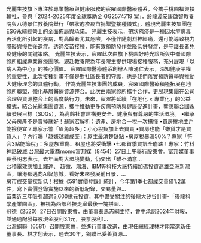 光麗生技旗下專注於專業醫療與健康服務的宸曜國際醫療體系，今攜手桃園福興扶輪社，參與「2024-2025年度全球獎助金 GG2574719 案」，於龍潭安康啟智教養院與八德景仁教養院舉行「帶狀疱疹疫苗捐贈暨接種儀式」，體現光麗生技集團在ESG永續經營上的全面佈局與承諾。
光麗生技表示，帶狀疱疹是一種因水痘病毒再活化所引起的疾病，對高齡者尤其危險，不僅伴隨劇烈神經痛，還可能導致視力障礙與慢性後遺症。透過疫苗接種，能有效預防發作並降低併發症，是守護長者免疫健康的關鍵策略。
光麗生技表示，宸曜此次由旗下桃園好時光診所與中崙國際診所組成專業醫療團隊，親赴教養院為年長院生提供現場接種服務，充分展現「以病人為中心」的核心價值。
宸曜國際醫療體系創辦人陳湧仁表示，深知健康平權的重要性，此次接種計畫不僅是對社區長者的守護，也是我們落實預防醫學與推動大健康理念的具體行動。
作為光麗生技集團的成員，宸曜國際醫療積極拓展在地診所聯盟，強化基層醫療資源整合。此次由兩家診所攜手合作，更展現集團在公司治理與資源整合上的高度執行力。未來，宸曜將延續「在地化 × 專業化」的公益模式，結合光麗集團資源，攜手推動更多疾病預防與健康促進計畫，響應聯合國永續發展目標（SDGs），為高齡社會建構更安全、健康與有尊嚴的生活環境。
 ▪繼承父母房產不是賣掉就好！蘇家宏解析：遺產、房地合一稅一次搞懂
 ▪買房挑地主戶能撿便宜？專家示警「眉角超多」：小心稅負加上去買貴
 ▪買房也能「嫌貨才是買貨人」？內行曝「越嫌越難成交」：屋主最清楚缺點
 ▪房屋稅暴漲50%？專家「符合3點能節稅」：多屋族重傷、租屋也將受衝擊
 ▪七都首季買氣全崩跌！專家：竹科神話破滅
                    台灣最大電商momo富邦媒（8454）27日上午舉行股東會。富邦媒董事長蔡明忠表示，去年面對大環境變動，仍交出「雖不滿意...                  
                    台積電效應加上輝達、 超微、鴻海、IBM等科技大廠持續加碼投資高雄亞洲新灣區，讓港都邁向AI智慧城，看好未來發展前日景，...                  
                    房市成交量探新低！根據《591實價登錄》統計，今年第1季七都成交量僅1.2萬件，寫下實價登錄實施以來的新低紀錄，交易量與...                  
                    苗栗近三年吸引超過3,600億元投資，其中備受關注的後龍大矽谷計畫-「後龍科學產業園區」，被視為西部科技走廊最後一塊拼圖...                  
                    冠德（2520）27日召開股東會，由董事長馬志綱主持，會中承認2024年財報，並通過配發每股現金股利3.1元，股票股利1...                  
                    台灣鋼聯（6581）召開股東會，並進行董事改選，由現任總經理林才翔當選新任董事長。林才翔表示，過去30年，鋼聯已妥善資源...                  